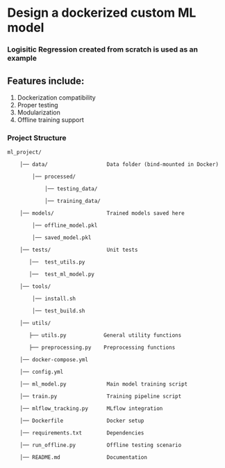 # Design a dockerized custom ML model 
### Logisitic Regression created from scratch is used as an example

## Features include:
1. Dockerization compatibility
2. Proper testing
3. Modularization
4. Offline training support

### Project Structure


    ml_project/

        │── data/                   Data folder (bind-mounted in Docker)
            
            │── processed/
            
                │── testing_data/
                
                │── training_data/

        │── models/                 Trained models saved here
        
            │── offline_model.pkl
            
            │── saved_model.pkl

        │── tests/                  Unit tests

           │──  test_utils.py       

           │──  test_ml_model.py 

        │── tools/
        
            │── install.sh
            
            │── test_build.sh

        │── utils/                  

           ├── utils.py            General utility functions

           ├── preprocessing.py    Preprocessing functions
        
        │── docker-compose.yml

        │── config.yml

        │── ml_model.py             Main model training script

        │── train.py                Training pipeline script

        │── mlflow_tracking.py      MLflow integration

        │── Dockerfile              Docker setup

        │── requirements.txt        Dependencies

        │── run_offline.py          Offline testing scenario

        │── README.md               Documentation


